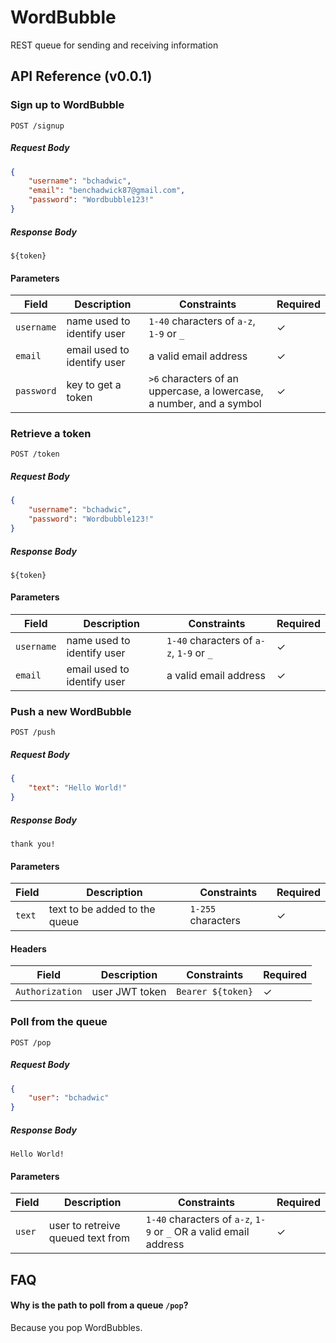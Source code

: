
# WordBubble

REST queue for sending and receiving information

## API Reference (v0.0.1)

### Sign up to WordBubble

```
POST /signup
```
##### Request Body
```json
{
    "username": "bchadwic",
    "email": "benchadwick87@gmail.com",
    "password": "Wordbubble123!"
}
```
##### Response Body
```
${token}
```

#### Parameters
|     Field     |  Description  |  Constraints |Required |
| ------------- | ------------- | ------------ | ---- |
|   `username`  | name used to identify user  | `1-40` characters of `a-z`, `1-9` or `_` | ✓ |
| `email`  | email used to identify user  | a valid email address | ✓ |
| `password`  | key to get a token  | `>6` characters of an uppercase, a lowercase, a number, and a symbol | ✓ |


### Retrieve a token

```
POST /token
```
##### Request Body
```json
{
    "username": "bchadwic",
    "password": "Wordbubble123!"
}
```
##### Response Body
```
${token}
```
#### Parameters
|     Field     |  Description  |  Constraints | Required |
| ------------- | ------------- | ------------ | ---- |
|   `username`  | name used to identify user  | `1-40` characters of `a-z`, `1-9` or `_` | ✓ |
| `email`  | email used to identify user  | a valid email address | ✓ |

### Push a new WordBubble

```
POST /push
```
##### Request Body
```json
{
    "text": "Hello World!"
}
```
##### Response Body
```
thank you!
```
#### Parameters
|     Field     |  Description  |  Constraints | Required |
| ------------- | ------------- | ------------ | ---- |
| `text`  | text to be added to the queue | `1-255` characters | ✓ |

#### Headers
|     Field     |  Description  |  Constraints | Required |
| ------------- | ------------- | ------------ | ---- |
| `Authorization`  | user JWT token | `Bearer ${token}` | ✓ |

### Poll from the queue

```
POST /pop
```
##### Request Body
```json
{
    "user": "bchadwic"
}
```
##### Response Body
```
Hello World!
```
#### Parameters
|     Field     |  Description  |  Constraints | Required |
| ------------- | ------------- | ------------ | ---- |
| `user`  | user to retreive queued text from |  `1-40` characters of `a-z`, `1-9` or `_` OR a valid email address | ✓ |

## FAQ

#### Why is the path to poll from a queue `/pop`?
Because you pop WordBubbles.


